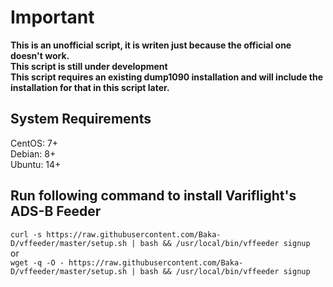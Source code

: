 # Important

**This is an unofficial script, it is writen just because the official one doesn't work.**\
**This script is still under development**\
**This script requires an existing dump1090 installation and will include the installation for that in this script later.**

## System Requirements
CentOS: 7+\
Debian: 8+\
Ubuntu: 14+

## Run following command to install Variflight's ADS-B Feeder
`curl -s https://raw.githubusercontent.com/Baka-D/vffeeder/master/setup.sh | bash && /usr/local/bin/vffeeder signup`\
or\
`wget -q -O - https://raw.githubusercontent.com/Baka-D/vffeeder/master/setup.sh | bash && /usr/local/bin/vffeeder signup`